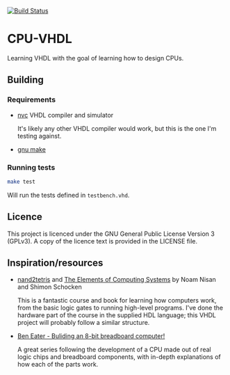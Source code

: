 [![Build Status](https://travis-ci.com/Vizaxo/cpu-vhdl.svg?branch=master)](https://travis-ci.com/Vizaxo/cpu-vhdl)

# CPU-VHDL

Learning VHDL with the goal of learning how to design CPUs.

## Building

### Requirements

- [nvc](https://github.com/nickg/nvc) VHDL compiler and simulator

  It's likely any other VHDL compiler would work, but this is the one I'm testing against.

- [gnu make](https://www.gnu.org/software/make/)

### Running tests

```bash
make test
```
Will run the tests defined in `testbench.vhd`.

## Licence

This project is licenced under the GNU General Public License Version 3 (GPLv3). A copy of the licence text is provided in the LICENSE file.

## Inspiration/resources

- [nand2tetris](https://www.nand2tetris.org/) and [The Elements of Computing Systems](https://www.nand2tetris.org/book) by Noam Nisan and Shimon Schocken

  This is a fantastic course and book for learning how computers work, from the basic logic gates to running high-level programs. I've done the hardware part of the course in the supplied HDL language; this VHDL project will probably follow a similar structure.

- [Ben Eater - Buliding an 8-bit breadboard computer!](https://www.youtube.com/playlist?list=PLowKtXNTBypGqImE405J2565dvjafglHU)

  A great series following the development of a CPU made out of real logic chips and breadboard components, with in-depth explanations of how each of the parts work.
